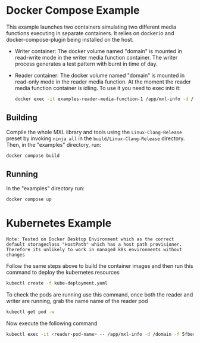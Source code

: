 # Docker Compose Example

This example launches two containers simulating two different media functions executing in separate containers.  It relies on docker.io and docker-compose-plugin being installed on the host.

- Writer container: The docker volume named "domain" is mounted in read-write mode in the writer media function container.  The writer process generates a test pattern with burnt in time of day.
- Reader container: The docker volume named "domain" is mounted in read-only mode in the reader media function. At the moment the reader media function container is idling.  To use it you need to exec into it: 

    ```bash
    docker exec -it examples-reader-media-function-1 /app/mxl-info -d /domain -f 5fbec3b1-1b0f-417d-9059-8b94a47197ed
    ```

## Building 

Compile the whole MXL library and tools using the ```Linux-Clang-Release``` preset by invoking ```ninja all``` in the ```build/Linux-Clang-Release```  directory.  Then, in the "examples" directory, run:

```bash
docker compose build
```

## Running

In the "examples" directory run:

```bash
docker compose up
```


# Kubernetes Example
    Note: Tested on Docker Desktop Environment which as the correct default storageclass "HostPath" which has a host path provisioner. Therefore its unlikely to work in managed k8s environments without changes

Follow the same steps above to build the container images and then run this command to deploy the kubernetes resources
``` bash
kubectl create -f kube-deployment.yaml
```

To check the pods are running use this command, once both the reader and writer are running, grab the name name of the reader pod
``` bash
kubectl get pod -w
```

Now execute the following command

``` bash
kubectl exec -it <reader-pod-name> -- /app/mxl-info -d /domain -f 5fbec3b1-1b0f-417d-9059-8b94a47197ed
```